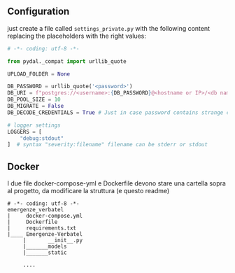 ## Configuration

just create a file called `settings_private.py` with the following content replacing
the placeholders with the right values:

```py
# -*- coding: utf-8 -*-

from pydal._compat import urllib_quote

UPLOAD_FOLDER = None

DB_PASSWORD = urllib_quote('<password>')
DB_URI = f"postgres://<username>:{DB_PASSWORD}@<hostname or IP>/<db name>"
DB_POOL_SIZE = 10
DB_MIGRATE = False
DB_DECODE_CREDENTIALS = True # Just in case password contains strange characters

# logger settings
LOGGERS = [
    "debug:stdout"
]  # syntax "severity:filename" filename can be stderr or stdout

```
## Docker

I due file docker-compose-yml e Dockerfile devono stare una cartella sopra al progetto, da modificare la struttura (e questo readme)

```
# -*- coding: utf-8 -*-
emergenze_verbatel
|     docker-compose.yml
|     Dockerfile
|     requirements.txt
|____ Emergenze-Verbatel
     |       __init__.py
     |_______models
     |_______static

     ....

```
